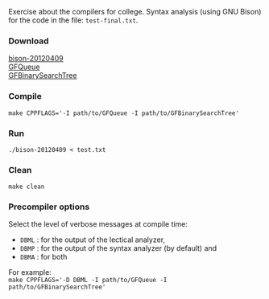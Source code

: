 Exercise about the compilers for college. Syntax analysis (using GNU Bison) for the code in the file: `test-final.txt`.

### Download
[bison-20120409](http://github.com/GrapsasFilippos/bison-20120409)  
[GFQueue](http://github.com/GrapsasFilippos/GFQueue)  
[GFBinarySearchTree](http://github.com/GrapsasFilippos/GFBinarySearchTree)

### Compile
`make CPPFLAGS='-I path/to/GFQueue -I path/to/GFBinarySearchTree'`

### Run
`./bison-20120409 < test.txt`

### Clean
`make clean`

### Precompiler options
Select the level of verbose messages at compile time:

* `DBML` : for the output of the lectical analyzer,
* `DBMP` : for the output of the syntax analyzer (by default) and
* `DBMA` : for both

For example:  
`make CPPFLAGS='-D DBML -I path/to/GFQueue -I path/to/GFBinarySearchTree'`
